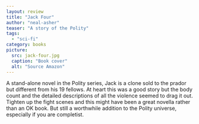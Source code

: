 ```yaml
---
layout: review
title: "Jack Four"
author: "neal-asher"
teaser: "A story of the Polity"
tags:
  - "sci-fi"
category: books
picture:
  src: jack-four.jpg
  caption: "Book cover"
  alt: "Source Amazon"
---
```


A stand-alone novel in the Polity series, Jack is a clone sold to the prador but different
from his 19 fellows. At heart this was a good story but the body count and the detailed
descriptions of all the violence seemed to drag it out. Tighten up the fight scenes 
and this might have been a great novella rather than an OK book. But still a worthwhile
addition to the Polity universe, especially if you are completist.
